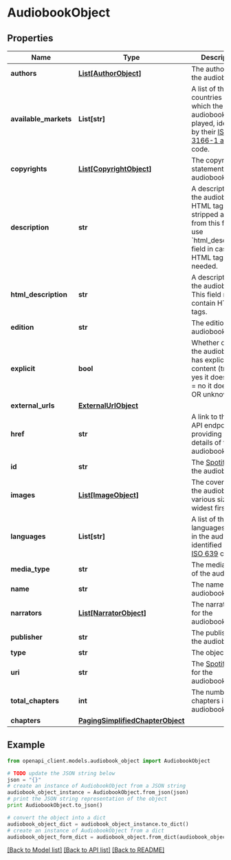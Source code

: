 # AudiobookObject


## Properties
Name | Type | Description | Notes
------------ | ------------- | ------------- | -------------
**authors** | [**List[AuthorObject]**](AuthorObject.md) | The author(s) for the audiobook.  | 
**available_markets** | **List[str]** | A list of the countries in which the audiobook can be played, identified by their [ISO 3166-1 alpha-2](http://en.wikipedia.org/wiki/ISO_3166-1_alpha-2) code.  | 
**copyrights** | [**List[CopyrightObject]**](CopyrightObject.md) | The copyright statements of the audiobook.  | 
**description** | **str** | A description of the audiobook. HTML tags are stripped away from this field, use &#x60;html_description&#x60; field in case HTML tags are needed.  | 
**html_description** | **str** | A description of the audiobook. This field may contain HTML tags.  | 
**edition** | **str** | The edition of the audiobook.  | [optional] 
**explicit** | **bool** | Whether or not the audiobook has explicit content (true &#x3D; yes it does; false &#x3D; no it does not OR unknown).  | 
**external_urls** | [**ExternalUrlObject**](ExternalUrlObject.md) |  | 
**href** | **str** | A link to the Web API endpoint providing full details of the audiobook.  | 
**id** | **str** | The [Spotify ID](/documentation/web-api/concepts/spotify-uris-ids) for the audiobook.  | 
**images** | [**List[ImageObject]**](ImageObject.md) | The cover art for the audiobook in various sizes, widest first.  | 
**languages** | **List[str]** | A list of the languages used in the audiobook, identified by their [ISO 639](https://en.wikipedia.org/wiki/ISO_639) code.  | 
**media_type** | **str** | The media type of the audiobook.  | 
**name** | **str** | The name of the audiobook.  | 
**narrators** | [**List[NarratorObject]**](NarratorObject.md) | The narrator(s) for the audiobook.  | 
**publisher** | **str** | The publisher of the audiobook.  | 
**type** | **str** | The object type.  | 
**uri** | **str** | The [Spotify URI](/documentation/web-api/concepts/spotify-uris-ids) for the audiobook.  | 
**total_chapters** | **int** | The number of chapters in this audiobook.  | 
**chapters** | [**PagingSimplifiedChapterObject**](PagingSimplifiedChapterObject.md) |  | 

## Example

```python
from openapi_client.models.audiobook_object import AudiobookObject

# TODO update the JSON string below
json = "{}"
# create an instance of AudiobookObject from a JSON string
audiobook_object_instance = AudiobookObject.from_json(json)
# print the JSON string representation of the object
print AudiobookObject.to_json()

# convert the object into a dict
audiobook_object_dict = audiobook_object_instance.to_dict()
# create an instance of AudiobookObject from a dict
audiobook_object_form_dict = audiobook_object.from_dict(audiobook_object_dict)
```
[[Back to Model list]](../README.md#documentation-for-models) [[Back to API list]](../README.md#documentation-for-api-endpoints) [[Back to README]](../README.md)


